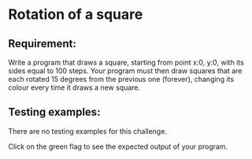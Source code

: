 # Rotation of a square

## Requirement:

Write a program that draws a square, starting from point x:0, y:0, with its sides equal to 100 steps. Your program must then draw squares that are each rotated 15 degrees from the previous one (forever), changing its colour every time it draws a new square.

## Testing examples:

There are no testing examples for this challenge.

Click on the green flag to see the expected output of your program.
